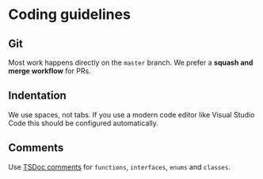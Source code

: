 # Coding guidelines

## Git

Most work happens directly on the `master` branch. We prefer a **squash and merge workflow** for PRs.

## Indentation

We use spaces, not tabs. If you use a modern code editor like Visual Studio Code this should be configured
automatically.

## Comments

Use [TSDoc comments](https://api-extractor.com/pages/tsdoc/doc_comment_syntax/) for `functions`, `interfaces`,
`enums` and `classes`.
